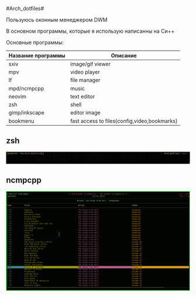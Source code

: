 #Arch_dotfiles#

Пользуюсь оконным менеджером DWM

В основном программы, которые я использую написанны на Си++

Основные программы:

| Название программы | Описание                                     |
| --------           | --------                                     |
| sxiv               | image/gif viewer                             |
| mpv                | video player                                 |
| lf                 | file manager                                 |
| mpd/ncmpcpp        | music                                        |
| neovim             | text editor                                  |
| zsh                | shell                                        |
| gimp/inkscape      | editor image                                 |
| bookmenu           | fast acсess to files{config,video,bookmarks} |


## zsh
 ![zsh-gihub](https://github.com/KAlex-git/Arch_dotfiles/raw/main/.config/zsh/zsh-git.png)

## ncmpcpp
 ![ncmpcpp](./images/npcpcpp.gif)
